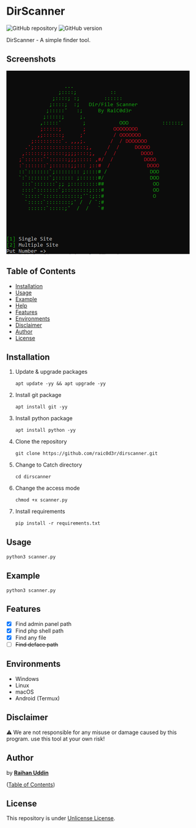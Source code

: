 # DirScanner

![GitHub repository](https://img.shields.io/badge/raic0d3r-DirScanner-blue?style=flat-square&logo=github)
![GitHub version](https://img.shields.io/badge/version-1.0-yellow?style=flat-square)

DirScanner - A simple finder tool.

## Screenshots

![Screenshot](https://raw.githubusercontent.com/raic0d3r/dirscanner/main/Screenshot_2.png?raw=true "Optional Title")

## Table of Contents

- [Installation](#installation)
- [Usage](#usage)
- [Example](#example)
- [Help](#help)
- [Features](#features)
- [Environments](#environments)
- [Disclaimer](#disclaimer)
- [Author](#author)
- [License](#license)

## Installation

1. Update & upgrade packages
    ```
    apt update -yy && apt upgrade -yy
    ```
    
2. Install git package
    ```
    apt install git -yy
    ```
    
3. Install python package
    ```
    apt install python -yy
    ```
    
4. Clone the repository
    ```
    git clone https://github.com/raic0d3r/dirscanner.git
    ```
5. Change to Catch directory
    ```
    cd dirscanner
    ```
    
6. Change the access mode
    ```
    chmod +x scanner.py
    ```
    
7. Install requirements
    ```
    pip install -r requirements.txt
    ```
    
## Usage

    python3 scanner.py
    
## Example

    python3 scanner.py

## Features

   - [x] Find admin panel path
   - [x] Find php shell path
   - [x] Find any file 
   - [ ] ~~Find deface path~~

## Environments

* Windows
* Linux
* macOS
* Android (Termux)

## Disclaimer

:warning: We are not responsible for any misuse or damage caused by this program. use this tool at your own risk!

## Author

by [**Raihan Uddin**](https://t.me/raic0d3r)

([Table of Contents](#table-of-contents))

## License

This repository is under [Unlicense License](https://github.com/haithamaouati/Catch/blob/main/LICENSE).
